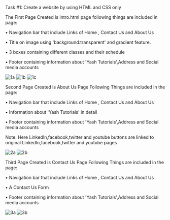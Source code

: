 Task #1: Create a website by using HTML and CSS only

The First Page Created is intro.html page following things are included in page:

• Navigation bar that include Links of Home , Contact Us and About Us

• Title on image using 'background:transparent' and gradient feature.

• 3 boxes containing different classes and their schedule

• Footer containing information about 'Yash Tutorials',Address and Social media accounts

![1a](https://user-images.githubusercontent.com/72078555/129088455-de6f57f6-560e-4ed6-bb7c-5ae9b0575dcb.PNG)
![1b](https://user-images.githubusercontent.com/72078555/129088538-46874ed8-00da-45d7-b263-467d40ba3bd9.PNG)
![1c](https://user-images.githubusercontent.com/72078555/129088554-ec2d477f-307b-4e85-94bd-301ed14f03ad.PNG)


Second Page Created is About  Us Page Following Things are included in the page:

• Navigation bar that include Links of Home , Contact Us and About Us

• Information about 'Yash Tutorials' in detail

• Footer containing information about 'Yash Tutorials',Address and Social media accounts

Note: Here LinkedIn,facebook,twitter and youtube buttons are linked to original  LinkedIn,facebook,twitter and youtube pages


![2a](https://user-images.githubusercontent.com/72078555/129088838-da26fedc-beb1-4b99-9db8-b2f653aee31b.PNG)
![2b](https://user-images.githubusercontent.com/72078555/129088856-7a7428e7-c795-4680-8719-e3648ba18753.PNG)



Third Page Created is Contact Us Page Following Things are included in the page:

• Navigation bar that include Links of Home , Contact Us and About Us

•  A Contact Us Form

• Footer containing information about 'Yash Tutorials',Address and Social media accounts


![3a](https://user-images.githubusercontent.com/72078555/129089293-62e34a01-dc5b-4fa9-88fb-1659dc2c305e.PNG)
![3b](https://user-images.githubusercontent.com/72078555/129089370-58a89cc1-49a5-4bb0-afcb-debbf4a773b2.PNG)











